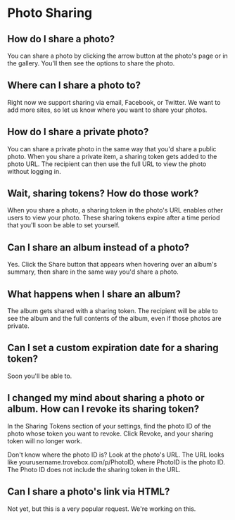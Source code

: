 Photo Sharing
=======================

## How do I share a photo?
You can share a photo by clicking the arrow button at the photo's page or in the gallery. You'll then see the options to share the photo.

## Where can I share a photo to?
Right now we support sharing via email, Facebook, or Twitter. We want to add more sites, so let us know where you want to share your photos.

## How do I share a private photo?
You can share a private photo in the same way that you'd share a public photo. When you share a private item, a sharing token gets added to the photo URL. The recipient can then use the full URL to view the photo without 
logging in.

## Wait, sharing tokens? How do those work?
When you share a photo, a sharing token in the photo's URL enables other users to view your photo. These sharing tokens expire after a time period that you'll soon be able to set yourself. 

## Can I share an album instead of a photo?
Yes. Click the Share button that appears when hovering over an album's summary, then share in the same way you'd share a photo.

## What happens when I share an album?
The album gets shared with a sharing token. The recipient will be able to see the album and the full contents of the album, even if those photos are private.

## Can I set a custom expiration date for a sharing token?
Soon you'll be able to.

## I changed my mind about sharing a photo or album.  How can I revoke its sharing token?
In the Sharing Tokens section of your settings, find the photo ID of the photo whose token you want to revoke. Click Revoke, and your sharing token will no longer work.

Don't know where the photo ID is? Look at the photo's URL. The URL looks like yourusername.trovebox.com/p/PhotoID, where PhotoID is the photo ID. The Photo ID does not include the sharing token in the URL.

## Can I share a photo's link via HTML?
Not yet, but this is a very popular request. We're working on this.
